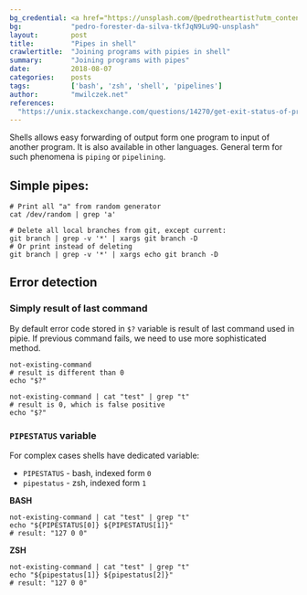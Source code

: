 ```yaml
---
bg_credential: <a href="https://unsplash.com/@pedrotheartist?utm_content=creditCopyText&utm_medium=referral&utm_source=unsplash">Pedro Forester Da Silva</a> on <a href="https://unsplash.com/photos/a-bunch-of-pipes-are-lined-up-in-a-row-tkfJqN9Lu9Q?utm_content=creditCopyText&utm_medium=referral&utm_source=unsplash">Unsplash</a>
bg:            "pedro-forester-da-silva-tkfJqN9Lu9Q-unsplash"
layout:        post
title:         "Pipes in shell"
crawlertitle:  "Joining programs with pipies in shell"
summary:       "Joining programs with pipes"
date:          2018-08-07
categories:    posts
tags:          ['bash', 'zsh', 'shell', 'pipelines']
author:        "mwilczek.net"
references:
  "https://unix.stackexchange.com/questions/14270/get-exit-status-of-process-thats-piped-to-another":c
---
```


Shells allows easy forwarding of output form one program to input of another program. It is also available in other languages. General term for such phenomena is `piping` or `pipelining`.

## Simple pipes:

```shell
# Print all "a" from random generator
cat /dev/random | grep 'a'

# Delete all local branches from git, except current:
git branch | grep -v '*' | xargs git branch -D
# Or print instead of deleting
git branch | grep -v '*' | xargs echo git branch -D
```

## Error detection

### Simply result of last command

By default error code stored in `$?` variable is result of last command used in pipie. If previous command fails, we need to use more sophisticated method.

```shell
not-existing-command
# result is different than 0
echo "$?"

not-existing-command | cat "test" | grep "t"
# result is 0, which is false positive
echo "$?"
```

### `PIPESTATUS` variable

For complex cases shells have dedicated variable:
- `PIPESTATUS` - bash, indexed form `0`
- `pipestatus` - zsh, indexed form `1`

**BASH**
```shell
not-existing-command | cat "test" | grep "t"
echo "${PIPESTATUS[0]} ${PIPESTATUS[1]}"
# result: "127 0 0"
```

**ZSH**
```shell
not-existing-command | cat "test" | grep "t"
echo "${pipestatus[1]} ${pipestatus[2]}"
# result: "127 0 0"
```
